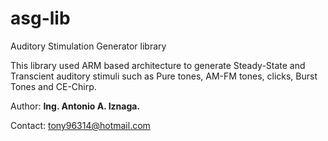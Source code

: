 # asg-lib
Auditory Stimulation Generator library

This library used ARM based architecture to generate Steady-State and
Transcient auditory stimuli such as Pure tones, AM-FM tones, clicks, 
Burst Tones and CE-Chirp.


Author: <b>Ing. Antonio A. Iznaga. </b>

Contact: tony96314@hotmail.com